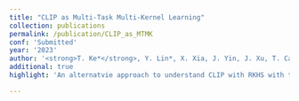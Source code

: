 ```yaml
---
title: "CLIP as Multi-Task Multi-Kernel Learning"
collection: publications
permalink: /publication/CLIP_as_MTMK
conf: 'Submitted'
year: '2023'
author: '<strong>T. Ke*</strong>, Y. Lin*, X. Xia, J. Yin, J. Xu, T. Cai, J. Lu'
additional: true
highlight: 'An alternatvie approach to understand CLIP with RKHS with theoretical guarantee'

---
```

